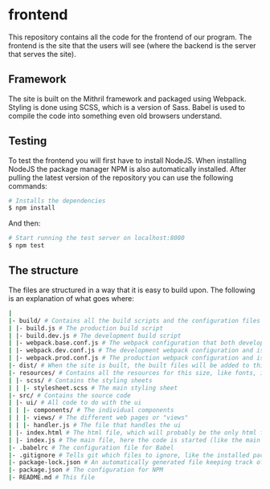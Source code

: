 # frontend
This repository contains all the code for the frontend of our program. The frontend is the site that the users will see (where the backend is the server that serves the site).

## Framework
The site is built on the Mithril framework and packaged using Webpack. Styling is done using SCSS, which is a version of Sass. Babel is used to compile the code into something even old browsers understand.

## Testing
To test the frontend you will first have to install NodeJS. When installing NodeJS the package manager NPM is also automatically installed. After pulling the latest version of the repository you can use the following commands:
```bash
# Installs the dependencies
$ npm install
```
And then:
```bash
# Start running the test server on localhost:8080
$ npm test
```

## The structure
The files are structured in a way that it is easy to build upon. The following is an explanation of what goes where:
```bash
|
|- build/ # Contains all the build scripts and the configuration files that go with them.
| |- build.js # The production build script
| |- build.dev.js # The development build script
| |- webpack.base.conf.js # The webpack configuration that both development and production have in common
| |- webpack.dev.conf.js # The development webpack configuration and is merged with the base config
| |- webpack.prod.conf.js # The production webpack configuration and is merged with the base config
|- dist/ # When the site is built, the built files will be added to this folder
|- resources/ # Contains all the resources for this size, like fonts, images and styling sheets
| |- scss/ # Contains the styling sheets
| | |- stylesheet.scss # The main styling sheet
|- src/ # Contains the source code
| |- ui/ # All code to do with the ui
| | |- components/ # The individual components
| | |- views/ # The different web pages or "views"
| | |- handler.js # The file that handles the ui
| |- index.html # The html file, which will probably be the only html file we need
| |- index.js # The main file, here the code is started (like the main function in Java)
|- .babelrc # The configuration file for Babel
|- .gitignore # Tells git which files to ignore, like the installed packages
|- package-lock.json # An automatically generated file keeping track of the dependencies
|- package.json # The configuration for NPM
|- README.md # This file
```